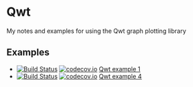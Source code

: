 # Qwt

My notes and examples for using the Qwt graph plotting library

## Examples

 * [![Build Status](https://travis-ci.org/richelbilderbeek/QwtExample1.svg?branch=master)](https://travis-ci.org/richelbilderbeek/QwtExample1) [![codecov.io](https://codecov.io/github/richelbilderbeek/QwtExample1/coverage.svg?branch=master)](https://codecov.io/github/richelbilderbeek/QwtExample1?branch=master) [Qwt example 1](https://github.com/richelbilderbeek/QwtExample1)
* [![Build Status](https://travis-ci.org/richelbilderbeek/QwtExample4.svg?branch=master)](https://travis-ci.org/richelbilderbeek/QwtExample4) [![codecov.io](https://codecov.io/github/richelbilderbeek/QwtExample4/coverage.svg?branch=master)](https://codecov.io/github/richelbilderbeek/QwtExample4?branch=master) [Qwt example 4](https://github.com/richelbilderbeek/QwtExample4)
